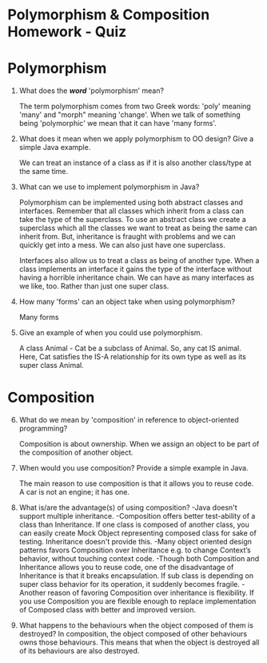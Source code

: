 # Polymorphism & Composition Homework - Quiz

# Polymorphism

1. What does the ___word___ 'polymorphism' mean?

    The term polymorphism comes from two Greek words: 'poly' meaning 'many' and "morph" meaning 'change'. When we talk of something being 'polymorphic' we mean that it can have 'many forms'.


2. What does it mean when we apply polymorphism to OO design? Give a simple Java example.

    We can treat an instance of a class as if it is also another class/type at the same time.

3. What can we use to implement polymorphism in Java?

      Polymorphism can be implemented using both abstract classes and interfaces. Remember that all classes which inherit from a class can take the type of the superclass. To use an abstract class we create a superclass which all the classes we want to treat as being the same can inherit from. But, inheritance is fraught with problems and we can quickly get into a mess. We can also just have one superclass.

      Interfaces also allow us to treat a class as being of another type. When a class implements an interface it gains the type of the interface without having a horrible inheritance chain. We can have as many interfaces as we like, too. Rather than just one super class.

4. How many 'forms' can an object take when using polymorphism?

      Many forms

5. Give an example of when you could use polymorphism.

      A class Animal - Cat be a subclass of Animal. So, any cat IS animal. Here, Cat satisfies the IS-A relationship for its own type as well as its super class Animal.

# Composition

6. What do we mean by 'composition' in reference to object-oriented programming?

      Composition is about ownership. When we assign an object to be part of the composition of another object.

7. When would you use composition? Provide a simple example in Java.

           
      The main reason to use composition is that it allows you to reuse code. A car is not an engine; it has one.

8. What is/are the advantage(s) of using composition?
   -Java doesn't support multiple inheritance.
   -Composition offers better test-ability of a class than Inheritance. If one class is composed of another class, you can easily create Mock Object representing composed class for sake of testing. Inheritance doesn't provide this. 
  -Many object oriented design patterns favors Composition over Inheritance e.g. to change Context’s behavior, without touching context code. 
  -Though both Composition and Inheritance allows you to reuse code, one of the disadvantage of Inheritance is that it breaks encapsulation. If sub class is depending on super class behavior for its operation, it suddenly becomes fragile. 
  -Another reason of favoring Composition over inheritance is flexibility. If you use Composition you are flexible enough to replace implementation of Composed class with better and improved version. 

9. What happens to the behaviours when the object composed of them is destroyed?
          In composition, the object composed of other behaviours owns those behaviours. This means that when the object is destroyed all of its behaviours are also destroyed.
